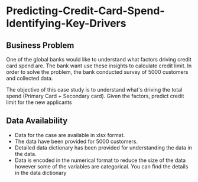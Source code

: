 # Predicting-Credit-Card-Spend-Identifying-Key-Drivers

## Business Problem
One of the global banks would like to understand what factors driving credit card spend are. The bank want use these insights to calculate credit limit. In order to solve the problem, the bank conducted survey of 5000 customers and collected data.

The objective of this case study is to understand what's driving the total spend (Primary Card + Secondary card). Given the factors, predict credit limit for the new applicants

## Data Availability
* Data for the case are available in xlsx format.
* The data have been provided for 5000 customers.
* Detailed data dictionary has been provided for understanding the data in the data.
* Data is encoded in the numerical format to reduce the size of the data however some of the variables are categorical. You can find the details in the data dictionary
